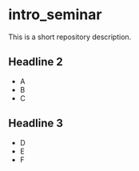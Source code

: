 # intro_seminar
This is a short repository description.


## Headline 2

- A
- B
- C


## Headline 3

- D
- E
- F
